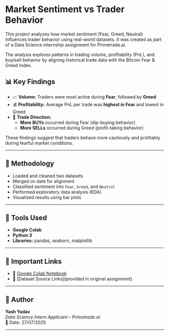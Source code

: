 # Market Sentiment vs Trader Behavior

This project analyzes how market sentiment (Fear, Greed, Neutral) influences trader behavior using real-world datasets. It was created as part of a Data Science internship assignment for Primetrade.ai.

The analysis explores patterns in trading volume, profitability (PnL), and buy/sell behavior by aligning historical trade data with the Bitcoin Fear & Greed Index.


## 📊 Key Findings

- 📈 **Volume:** Traders were most active during **Fear**, followed by **Greed**
- 💰 **Profitability:** Average PnL per trade was **highest in Fear** and lowest in Greed
- 🔄 **Trade Direction:**  
  - **More BUYs** occurred during Fear (dip-buying behavior)  
  - **More SELLs** occurred during Greed (profit-taking behavior)

These findings suggest that traders behave more cautiously and profitably during fearful market conditions.

---

## 🧠 Methodology

- Loaded and cleaned two datasets
- Merged on date for alignment
- Classified sentiment into `Fear`, `Greed`, and `Neutral`
- Performed exploratory data analysis (EDA)
- Visualized results using bar plots

---

## 🔧 Tools Used

- **Google Colab**
- **Python 3**
- **Libraries:** pandas, seaborn, matplotlib

---

## 🔗 Important Links

- 📓 [Google Colab Notebook](INSERT_YOUR_COLAB_LINK_HERE)
- 📁 [Dataset Source Links](provided in original assignment)

---

## 👤 Author

**Yash Yadav**  
_Data Science Intern Applicant – Primetrade.ai_  
📅 Date: 27/07/2025

---


